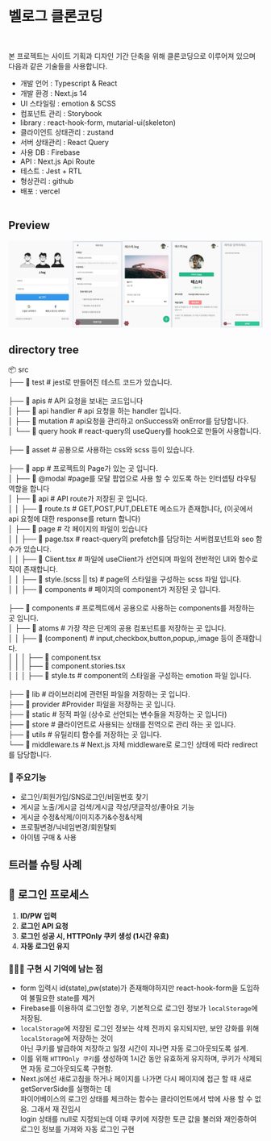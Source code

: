 # 벨로그 클론코딩

<br />

본 프로젝트는 사이트 기획과 디자인 기간 단축을 위해 클론코딩으로 이루어져 있으며 다음과 같은 기술들을 사용합니다.

- 개발 언어 : Typescript & React
- 개발 환경 : Next.js 14
- UI 스타일링 : emotion & SCSS
- 컴포넌트 관리 : Storybook
- library : react-hook-form, mutarial-ui(skeleton)
- 클라이언트 상태관리 : zustand
- 서버 상태관리 : React Query
- 사용 DB : Firebase
- API : Next.js Api Route
- 테스트 : Jest + RTL
- 형상관리 : github
- 배포 : vercel
  <br />
  <br />

## Preview

  <img src="./public/images/preview.jpg" alt="" />

## directory tree

📦 src<br />
├── 📂 test # jest로 만들어진 테스트 코드가 있습니다.<br />
<br />
├── 📂 apis # API 요청을 보내는 코드입니다<br />
│ ├── 📄 api handler # api 요청을 하는 handler 입니다.<br />
│ ├── 📄 mutation # api요청을 관리하고 onSuccess와 onError를 담당합니다.<br />
│ └── 📄 query hook # react-query의 useQuery를 hook으로 만들어 사용합니다.<br />
<br />
├── 📂 asset # 공용으로 사용하는 css와 scss 등이 있습니다.<br />
<br />
├── 📂 app # 프로젝트의 Page가 있는 곳 입니다.<br />
│ ├── 📂 @modal #page를 모달 팝업으로 사용 할 수 있도록 하는 인터셉팅 라우팅 역할을 합니다<br />
│ ├── 📂 api # API route가 저장된 곳 입니다.<br />
│ │ ├── 📄 route.ts # GET,POST,PUT,DELETE 메소드가 존재합니다,
(이곳에서 api 요청에 대한 response를 return 합니다)<br />
│ ├── 📂 page # 각 페이지의 파일이 있습니다<br />
│ │ ├── 📄 page.tsx # react-query의 prefetch를 담당하는 서버컴포넌트와 seo 함수가 있습니다.<br />
│ │ ├── 📄 Client.tsx # 파일에 useClient가 선언되며 파일의 전반적인 UI와 함수로직이 존재합니다.<br />
│ │ ├── 📄 style.(scss || ts) # page의 스타일을 구성하는 scss 파일 입니다.<br />
│ │ ├── 📂 components # 페이지의 component가 저장된 곳 입니다.<br />
<br />
├── 📂 components # 프로젝트에서 공용으로 사용하는 components를 저장하는 곳 입니다.<br />
│ ├── 📂 atoms # 가장 작은 단계의 공용 컴포넌트를 저장하는 곳 입니다.<br />
│ │ ├── 📂 (component) # input,checkbox,button,popup,,image 등이 존재합니다.<br />
│ │ │ ├── 📄 component.tsx<br />
│ │ │ ├── 📄 component.stories.tsx<br />
│ │ │ ├── 📄 style.ts # component의 스타일을 구성하는 emotion 파일 입니다.<br />
<br />
├── 📂 lib # 라이브러리에 관련된 파일을 저장하는 곳 입니다.<br />
├── 📂 provider #Provider 파일을 저장하는 곳 입니다.</br >
├── 📂 static # 정적 파일 (상수로 선언되는 변수들을 저장하는 곳 입니다)<br />
├── 📂 store # 클라이언트로 사용되는 상태를 전역으로 관리 하는 곳 입니다.<br />
├── 📂 utils # 유틸리티 함수를 저장하는 곳 입니다.<br />
└── 📄 middleware.ts # Next.js 자체 middleware로 로그인 상태에 따라 redirect를 담당합니다.

### 📌 주요기능

- 로그인/회원가입/SNS로그인/비밀번호 찾기
- 게시글 노출/게시글 검색/게시글 작성/댓글작성/좋아요 기능
- 게시글 수정&삭제/이미지추가&수정&삭제
- 프로필변경/닉네임변경/회원탈퇴
- 아이템 구매 & 사용

## 트러블 슈팅 사례

## 📌 로그인 프로세스

1. **ID/PW 입력**
2. **로그인 API 요청**
3. **로그인 성공 시, HTTPOnly 쿠키 생성 (1시간 유효)**
4. **자동 로그인 유지**

### 🧑🏻‍💻 구현 시 기억에 남는 점

- form 입력시 id(state),pw(state)가 존재해야하지만 react-hook-form을 도입하여 불필요한 state를 제거
- Firebase를 이용하여 로그인할 경우, 기본적으로 로그인 정보가 `localStorage`에 저장됨.
- `localStorage`에 저장된 로그인 정보는 삭제 전까지 유지되지만, 보안 강화를 위해 `localStorage`에 저장하는 것이<br />아닌 쿠키를 발급하여 저장하고 일정 시간이 지나면 자동 로그아웃되도록 설계.
- 이를 위해 `HTTPOnly 쿠키`를 생성하여 1시간 동안 유효하게 유지하며, 쿠키가 삭제되면 자동 로그아웃되도록 구현함.
- Next.js에선 새로고침을 하거나 페이지를 나가면 다시 페이지에 접근 할 때 새로 getServerSide를 실행하는 데<br />
  파이어베이스의 로그인 상태를 체크하는 함수는 클라이언트에서 밖에 사용 할 수 없음. 그래서 재 진입시<br />login 상태를 null로 지정되는데 이때 쿠키에 저장한 토큰 값을 불러와 재인증하여 로그인 정보를 가져와 자동 로그인 구현
